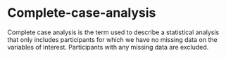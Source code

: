 # Complete-case-analysis
Complete case analysis is the term used to describe a statistical analysis that only includes participants for which we have no missing data on the variables of interest. Participants with any missing data are excluded.
